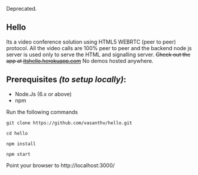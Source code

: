 Deprecated.

## Hello
Its a video conference solution using HTML5 WEBRTC (peer to peer) protocol. All the video calls are 100% peer to peer and the backend node js server is used only to serve the HTML and signalling server. ~~Check out the app at [itshello.herokuapp.com](https://itshello.herokuapp.com)~~ No demos hosted anywhere.

## Prerequisites *(to setup locally)*:
- Node.Js (6.x or above)
- npm

Run the following commands
```
git clone https://github.com/vasanthv/hello.git

cd hello

npm install

npm start
```

Point your browser to http://localhost:3000/
